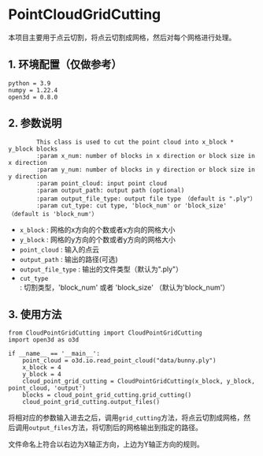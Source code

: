 # PointCloudGridCutting

本项目主要用于点云切割，将点云切割成网格，然后对每个网格进行处理。

## 1. 环境配置（仅做参考）
~~~
python = 3.9
numpy = 1.22.4
open3d = 0.8.0
~~~

## 2. 参数说明
~~~
        This class is used to cut the point cloud into x_block * y_block blocks
        :param x_num: number of blocks in x direction or block size in x direction
        :param y_num: number of blocks in y direction or block size in y direction
        :param point_cloud: input point cloud
        :param output_path: output path (optional)
        :param output_file_type: output file type （default is ".ply"）
        :param cut_type: cut type, 'block_num' or 'block_size' （default is 'block_num'）
~~~
- `x_block` : 网格的x方向的个数或者x方向的网格大小
- `y_block` : 网格的y方向的个数或者y方向的网格大小
- `point_cloud` : 输入的点云
- `output_path` : 输出的路径(可选)
- `output_file_type` : 输出的文件类型（默认为".ply"）
- `cut_type` : 切割类型，'block_num' 或者 'block_size' （默认为'block_num'）

## 3. 使用方法
~~~
from CloudPointGridCutting import CloudPointGridCutting
import open3d as o3d

if __name__ == '__main__':
    point_cloud = o3d.io.read_point_cloud("data/bunny.ply")
    x_block = 4
    y_block = 4
    cloud_point_grid_cutting = CloudPointGridCutting(x_block, y_block, point_cloud, 'output')
    blocks = cloud_point_grid_cutting.grid_cutting()
    cloud_point_grid_cutting.output_files()
~~~

将相对应的参数输入进去之后，调用`grid_cutting`方法，将点云切割成网格，然后调用`output_files`方法，将切割后的网格输出到指定的路径。

文件命名上符合以右边为X轴正方向，上边为Y轴正方向的规则。

